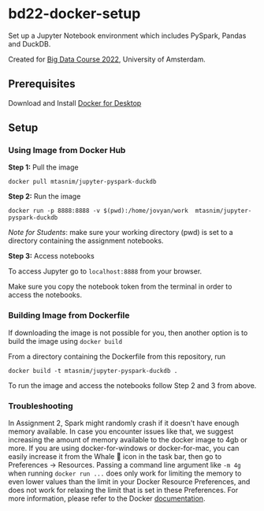 # bd22-docker-setup

Set up a Jupyter Notebook environment which includes PySpark, Pandas and DuckDB.

Created for [Big Data Course 2022](https://github.com/schelterlabs/big-data-course-2022), University of Amsterdam.


## Prerequisites

Download and Install [Docker for Desktop](https://www.docker.com/products/docker-desktop)



## Setup



### Using Image from Docker Hub

**Step 1:** Pull the image

```
docker pull mtasnim/jupyter-pyspark-duckdb
```

**Step 2:**  Run the image

```
docker run -p 8888:8888 -v $(pwd):/home/jovyan/work  mtasnim/jupyter-pyspark-duckdb

```

*Note for Students*: make sure your working directory (pwd) is set to a directory containing the assignment notebooks.

**Step 3:**  Access notebooks

To access Jupyter go to `localhost:8888` from your browser. 

Make sure you copy the notebook token from the terminal in order to access the notebooks.



### Building Image from Dockerfile

If downloading the image is not possible for you, then another option is to build the image using `docker build`

From a directory containing the Dockerfile from this repository, run

```
docker build -t mtasnim/jupyter-pyspark-duckdb .
```

To run the image and access the notebooks follow Step 2 and 3 from above.

### Troubleshooting

In Assignment 2, Spark might randomly crash if it doesn't have enough memory available. In case you encounter issues like that, we suggest increasing the amount of memory available to the docker image to 4gb or more. If you are using docker-for-windows or docker-for-mac, you can easily increase it from the Whale 🐳 icon in the task bar, then go to Preferences -> Resources. Passing a command line argument like `-m 4g` when running `docker run ...` does only work for limiting the memory to even lower values than the limit in your Docker Resource Preferences, and does not work for relaxing the limit that is set in these Preferences. For more information, please refer to the Docker [documentation](https://docs.docker.com/config/containers/resource_constraints/).
